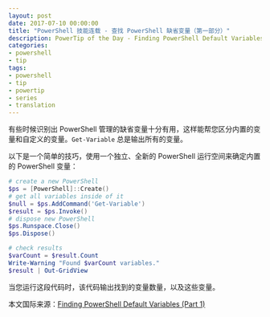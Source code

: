```yaml
---
layout: post
date: 2017-07-10 00:00:00
title: "PowerShell 技能连载 - 查找 PowerShell 缺省变量（第一部分）"
description: PowerTip of the Day - Finding PowerShell Default Variables (Part 1)
categories:
- powershell
- tip
tags:
- powershell
- tip
- powertip
- series
- translation
---
```

有些时候识别出 PowerShell 管理的缺省变量十分有用，这样能帮您区分内置的变量和自定义的变量。`Get-Variable` 总是输出所有的变量。

以下是一个简单的技巧，使用一个独立、全新的 PowerShell 运行空间来确定内置的 PowerShell 变量：

```powershell
# create a new PowerShell
$ps = [PowerShell]::Create()
# get all variables inside of it
$null = $ps.AddCommand('Get-Variable')
$result = $ps.Invoke()
# dispose new PowerShell
$ps.Runspace.Close()
$ps.Dispose()

# check results
$varCount = $result.Count
Write-Warning "Found $varCount variables."
$result | Out-GridView
```

当您运行这段代码时，该代码输出找到的变量数量，以及这些变量。

<!--more-->
本文国际来源：[Finding PowerShell Default Variables (Part 1)](http://community.idera.com/powershell/powertips/b/tips/posts/finding-powershell-default-variables-part-1)
